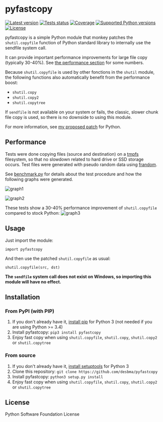 pyfastcopy
==========

[![Latest version](https://img.shields.io/pypi/v/pyfastcopy.svg?style=flat)](https://pypi.python.org/pypi/pyfastcopy/)
[![Tests status](https://img.shields.io/travis/desbma/pyfastcopy/master.svg?label=tests&style=flat)](https://travis-ci.org/desbma/pyfastcopy)
[![Coverage](https://img.shields.io/coveralls/desbma/pyfastcopy/master.svg?style=flat)](https://coveralls.io/github/desbma/pyfastcopy?branch=master)
[![Supported Python versions](https://img.shields.io/pypi/pyversions/pyfastcopy.svg?style=flat)](https://pypi.python.org/pypi/pyfastcopy/)
[![License](https://img.shields.io/github/license/desbma/pyfastcopy.svg?style=flat)](https://pypi.python.org/pypi/pyfastcopy/)

pyfastcopy is a simple Python module that monkey patches the `shutil.copyfile` function of Python standard library to internally use the sendfile system call.

It can provide important performance improvements for large file copy (typically 30-40%). See [the performance section](#performance) for some numbers.

Because `shutil.copyfile` is used by other fonctions in the `shutil` module, the following functions also automatically benefit from the performance boost:

* `shutil.copy`
* `shutil.copy2`
* `shutil.copytree`

If `sendfile` is not available on your system or fails, the classic, slower chunk file copy is used, so there is no downside to using this module.

For more information, see [my proposed patch](https://bugs.python.org/issue25156) for Python.


## Performance

Tests were done copying files (source and destination) on a [tmpfs](https://en.wikipedia.org/wiki/Tmpfs) filesystem, so that no slowdown related to hard drive or SSD storage occurs. Test files were generated with pseudo random data using [frandom](http://www.billauer.co.il/frandom.html).

See [benchmark.py](https://github.com/desbma/pyfastcopy/blob/master/benchmark.py) for details about the test procedure and how the following graphs were generated.

![graph1](https://i.imgur.com/fbKbKgm.png)

![graph2](https://i.imgur.com/Cnrwi2Y.png)

These tests show a 30-40% performance improvement of `shutil.copyfile` compared to stock Python:
![graph3](https://i.imgur.com/B3GDWFr.png)


## Usage

Just import the module:

    import pyfastcopy

And then use the patched `shutil.copyfile` as usual:

    shutil.copyfile(src, dst)

**The `sendfile` system call does not exist on Windows, so importing this module will have no effect.**


## Installation

### From PyPI (with PIP)

1. If you don't already have it, [install pip](http://www.pip-installer.org/en/latest/installing.html) for Python 3 (not needed if you are using Python >= 3.4)
2. Install pyfastcopy: `pip3 install pyfastcopy`
3. Enjoy fast copy when using `shutil.copyfile`, `shutil.copy`, `shutil.copy2` or `shutil.copytree`

### From source

1. If you don't already have it, [install setuptools](https://pypi.python.org/pypi/setuptools#installation-instructions) for Python 3
2. Clone this repository: `git clone https://github.com/desbma/pyfastcopy`
3. Install pyfastcopy: `python3 setup.py install`
4. Enjoy fast copy when using `shutil.copyfile`, `shutil.copy`, `shutil.copy2` or `shutil.copytree`


## License

Python Software Foundation License

